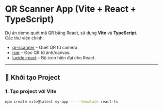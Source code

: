 # QR Scanner App (Vite + React + TypeScript)

Dự án demo quét mã QR bằng React, sử dụng **Vite** và **TypeScript**.  
Các thư viện chính:

- [qr-scanner](https://github.com/nimiq/qr-scanner) – Quét QR từ camera.
- [jsqr](https://github.com/cozmo/jsQR) – Đọc QR từ ảnh/canvas.
- [lucide-react](https://lucide.dev/) – Bộ icon hiện đại cho React.

---

## 🚀 Khởi tạo Project

### 1. Tạo project với Vite

```bash
npm create vite@latest my-app -- --template react-ts
```
